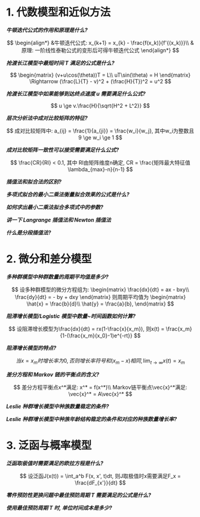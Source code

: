 # 1. 代数模型和近似方法

**_牛顿迭代公式的作用和原理是什么?_**

$$
\begin{align*}
&牛顿迭代公式: x_{k+1} = x_{k} - \frac{f(x_k)}{f'{(x_k)}}\\
&原理: 一阶线性泰勒公式的变形后可得牛顿迭代公式
\end{align*}
$$

**_抢渡长江模型中最短时间 T 满足的公式是什么?_**

$$
\begin{matrix}
(v+u\cos(\theta))T = L\\
uT\sin(\theta) = H
\end{matrix}
\Rightarrow
(\frac{L}{T} - v)^2 + (\frac{H}{T})^2 = u^2
$$

**_抢渡长江模型中如果能够到达终点速度 u 需要满足什么公式?_**

$$
u \ge v.\frac{H}{\sqrt{H^2 + L^2}}
$$

**_层次分析法中成对比较矩阵的特征?_**

$$
成对比较矩阵中: a_{ij} = \frac{1}{a_{ji}} = \frac{w_i}{w_j}, 其中w_i为整数且9 \ge w_i \ge 1
$$

**_成对比较矩阵一致性可以接受需要满足什么公式?_**

$$
\frac{CR}{RI} < 0.1, 其中 RI由矩阵维度n确定, CR = \frac{矩阵最大特征值\lambda_{max}-n}{n-1}
$$

**_插值法和拟合法的区别?_**

**_多项式拟合的最小二乘法衡量拟合效果的公式是什么?_**

**_如何求出最小二乘法拟合多项式中的参数?_**

**_讲一下 Langrange 插值法和 Newton 插值法_**

**_什么是分段插值法?_**

# 2. 微分和差分模型

**_多种群模型中种群数量的周期平均值是多少?_**

$$
设多种群模型的微分方程组为:
\begin{matrix}
\frac{dx}{dt} = ax - bxy\\
\frac{dy}{dt} = - by + dxy
\end{matrix}
则周期平均值为
\begin{matrix}
\hat{x} = \frac{b}{d}\\
\hat{y} = \frac{a}{b},
\end{matrix}
$$

**_阻滞增长模型/Logistic 模型中数量~时间函数如何计算?_**

$$
设阻滞增长模型为\frac{dx}{dt} = rx(1-\frac{x}{x_m}), 则x(t) = \frac{x_m}{1-(\frac{x_m}{x_0}-1)e^{-rt}}
$$

**_阻滞增长模型的特点?_**

$$
当x=x_m时增长率为0, 否则增长率符号和(x_m-x)相同, \lim_{t\to\infty}x(t) = x_m
$$

**_差分方程和 Markov 链的平衡点的含义?_**

$$
差分方程平衡点x^*满足: x^* = f(x^*)\\
Markov链平衡点\vec{x}^*满足: \vec{x}^* = A\vec{x}^*
$$

**_Leslie 种群增长模型中种族数量稳定的条件?_**

**_Leslie 种群增长模型中种族年龄结构稳定的条件和对应的种族数量增长率?_**

# 3. 泛函与概率模型

**_泛函取极值时需要满足的欧拉方程是什么?_**

$$
设泛函J(x(t)) = \int_a^b F(x, x', t)dt, 则J取极值时x需要满足F_x = \frac{dF_{x'}}{dt}
$$

**_零件预防性更换问题中最佳预防周期 T 需要满足的公式是什么?_**

**_使用最佳预防周期 T 时, 单位时间成本是多少?_**
